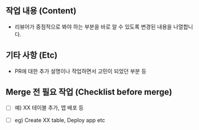 ## 작업 내용 (Content)
- 리뷰어가 중점적으로 봐야 하는 부분을 바로 알 수 있도록 변경된 내용을 나열합니다.

## 기타 사항 (Etc)
- PR에 대한 추가 설명이나 작업하면서 고민이 되었던 부분 등

## Merge 전 필요 작업 (Checklist before merge)
- [ ] 예) XX 테이블 추가, 앱 배포 등
- [ ] eg) Create XX table, Deploy app etc

